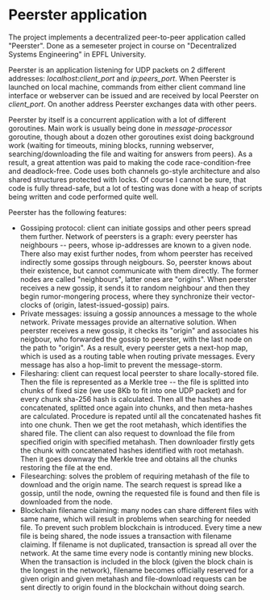 # Peerster application

The project implements a decentralized peer-to-peer application called "Peerster". Done as a semeseter project in course on "Decentralized Systems Engineering" in EPFL University.

Peerster is an application listening for UDP packets on 2 different addresses: *localhost:client\_port* and *ip:peers\_port*. When Peerster is launched on local machine, 
commands from either client command line interface or webserver can be issued and are received by local Peerster on *client\_port*. On another address Peerster
exchanges data with other peers.

Peerster by itself is a concurrent application with a lot of different goroutines. Main work is usually being done in *message-processor* goroutine, though about a dozen 
other goroutines exist doing background work (waiting for timeouts, mining blocks, running webserver, searching/downloading the file and waiting for answers from peers). 
As a result, a great attention was paid to making the code race-condition-free and deadlock-free. Code uses both channels go-style architecture and also
shared structures protected with locks. Of course I cannot be sure, that code is fully thread-safe,
but a lot of testing was done with a heap of scripts being written and code performed quite well.

Peerster has the following features:
* Gossiping protocol: client can initiate gossips and other peers spread them further. Network of peersters is a graph: every peerster has neighbours -- peers, whose ip-addresses
are known to a given node. There also may exist further nodes, from whom peerster has received indirectly some gossips through neigbours. 
So, peerster knows about their existence, but cannot communicate with them directly. 
The former nodes are called "neighbours", latter ones are "origins". When peerster receives a new gossip, it sends it to random neighbour and then 
they begin rumor-mongering process, where they synchronize their vector-clocks of (origin, latest-issued-gossip) pairs.
* Private messages: issuing a gossip announces a message to the whole network. Private messages provide an alternative solution. 
When peerster receives a new gossip, it checks its "origin" and associates his neigbour, who forwarded the gossip to peerster, with the last node on the path to "origin". 
As a result, every peerster gets a next-hop map, which is used as a routing table when routing private messages. Every message has also a hop-limit to prevent
the message-storm.
* Filesharing: client can request local peerster to share locally-stored file. Then the file is represented as a Merkle tree -- the file is splitted into chunks of fixed
size (we use 8Kb to fit into one UDP packet) and for every chunk sha-256 hash is calculated. Then all the hashes are concatenated, splitted once again into chunks, and then
meta-hashes are calculated. Procedure is repated until all the concatenated hashes fit into one chunk. Then we get the root metahash, which identifies the shared file.
The client can also request to download the file from specified origin with specified metahash. Then downloader firstly gets the chunk with concatenated hashes identified
with root metahash. Then it goes downway the Merkle tree and obtains all the chunks restoring the file at the end.
* Filesearching: solves the problem of requiring metahash of the file to download and the origin name. 
The search request is spread like a gossip, until the node, owning the requested file is found and then file is downloaded from the node.
* Blockchain filename claiming: many nodes can share different files with same name, which will result in problems when searching for needed file. To prevent such problem
blockchain is introduced. Every time a new file is being shared, the node issues a transaction with filename claiming. If filename is not duplicated, transaction is
spread all over the network. At the same time every node is contantly mining new blocks. When the transaction is included in the block (given the block chain is the longest in
the network), filename becomes officially reserved for a given origin and given metahash and file-download requests can be sent directly to origin found in the blockchain without
doing search.

